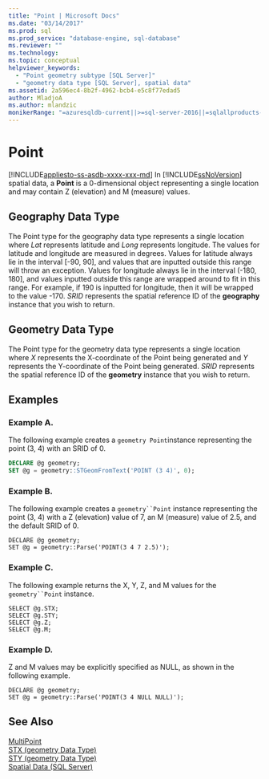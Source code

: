 ```yaml
---
title: "Point | Microsoft Docs"
ms.date: "03/14/2017"
ms.prod: sql
ms.prod_service: "database-engine, sql-database"
ms.reviewer: ""
ms.technology: 
ms.topic: conceptual
helpviewer_keywords: 
  - "Point geometry subtype [SQL Server]"
  - "geometry data type [SQL Server], spatial data"
ms.assetid: 2a596ec4-8b2f-4962-bcb4-e5c8f77edad5
author: MladjoA
ms.author: mlandzic
monikerRange: "=azuresqldb-current||>=sql-server-2016||=sqlallproducts-allversions||>=sql-server-linux-2017||=azuresqldb-mi-current"
---
```

# Point
[!INCLUDE[appliesto-ss-asdb-xxxx-xxx-md](../../includes/appliesto-ss-asdb-xxxx-xxx-md.md)]
  In [!INCLUDE[ssNoVersion](../../includes/ssnoversion-md.md)] spatial data, a **Point** is a 0-dimensional object representing a single location and may contain Z (elevation) and M (measure) values.  
  
## Geography Data Type  
 The Point type for the geography data type represents a single location where *Lat* represents latitude and *Long* represents longitude. The values for latitude and longitude are measured in degrees. Values for latitude always lie in the interval [-90, 90], and values that are inputted outside this range will throw an exception. Values for longitude always lie in the interval (-180, 180], and values inputted outside this range are wrapped around to fit in this range. For example, if 190 is inputted for longitude, then it will be wrapped to the value -170. *SRID* represents the spatial reference ID of the **geography** instance that you wish to return.  
  
## Geometry Data Type  
 The Point type for the geometry data type represents a single location where *X* represents the X-coordinate of the Point being generated and *Y* represents the Y-coordinate of the Point being generated. *SRID* represents the spatial reference ID of the **geometry** instance that you wish to return.  
  
## Examples  
### Example A.
The following example creates a `geometry Point`instance representing the point (3, 4) with an SRID of 0.  
  
```sql  
DECLARE @g geometry;  
SET @g = geometry::STGeomFromText('POINT (3 4)', 0);  
```  
  
### Example B.
The following example creates a `geometry``Point` instance representing the point (3, 4) with a Z (elevation) value of 7, an M (measure) value of 2.5, and the default SRID of 0.  
  
```  
DECLARE @g geometry;  
SET @g = geometry::Parse('POINT(3 4 7 2.5)');  
```  
  
### Example C.
The following example returns the X, Y, Z, and M values for the `geometry``Point` instance.  
  
```  
SELECT @g.STX;  
SELECT @g.STY;  
SELECT @g.Z;  
SELECT @g.M;  
```  
  
### Example D.
Z and M values may be explicitly specified as NULL, as shown in the following example.  
  
```  
DECLARE @g geometry;  
SET @g = geometry::Parse('POINT(3 4 NULL NULL)');  
```  
  
## See Also  
 [MultiPoint](../../relational-databases/spatial/multipoint.md)   
 [STX &#40;geometry Data Type&#41;](../../t-sql/spatial-geometry/stx-geometry-data-type.md)   
 [STY &#40;geometry Data Type&#41;](../../t-sql/spatial-geometry/sty-geometry-data-type.md)   
 [Spatial Data &#40;SQL Server&#41;](../../relational-databases/spatial/spatial-data-sql-server.md)  
  
  
